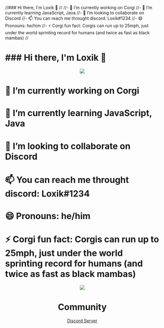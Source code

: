 //### Hi there, I'm Loxik 👋
//
//- 🔭 I’m currently working on Corgi
//- 🌱 I’m currently learning JavaScript, Java
//- 👯 I’m looking to collaborate on Discord
//- 📫 You can reach me throught discord: Loxik#1234
//- 😄 Pronouns: he/him
//- ⚡ Corgi fun fact: Corgis can run up to 25mph, just under the world sprinting record for humans (and twice as fast as black mambas)
//

<p algin="center"><h1>### Hi there, I'm Loxik 👋</h1></p>

<p align="center">
  <img src="https://cdn.discordapp.com/banners/600997092109844490/f71348eda59953d7ddf25c64df82b553.png?size=300"></img>
  <h1>🔭 I’m currently working on Corgi</h1>
  <h1>🌱 I’m currently learning JavaScript, Java</h1>
  <h1>👯 I’m looking to collaborate on Discord</h1>
  <h1>📫 You can reach me throught discord: Loxik#1234</h1>
  <h1>😄 Pronouns: he/him</h1>
  <h1>⚡ Corgi fun fact: Corgis can run up to 25mph, just under the world sprinting record for humans (and twice as fast as black mambas)</h1>
  
</p>

<p align="center">
	<a href="https://www.paypal.com/donate/?hosted_button_id=64FJS5MWSMYUL"><img src="https://www.paypalobjects.com/en_US/i/btn/btn_donateCC_LG.gif"></img></a>
</p>

<h1 align="center">Community</h1>
<p align="center"><a href="https://discord.gg/uqGXCDerQw">Discord Server</a></p>
